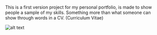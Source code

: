 This is a first version project for my personal portfolio, is made to show people a sample of my skills. Something more than what someone can show through words in a CV. 
(Curriculum Vitae)


![alt text](https://github.com/acm-97/portfolio-v2/blob/feature/commands/public/portfolio-v1.png)
